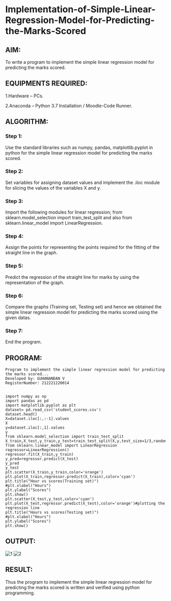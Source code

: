 # Implementation-of-Simple-Linear-Regression-Model-for-Predicting-the-Marks-Scored
## AIM:
To write a program to implement the simple linear regression model for predicting the marks scored.

## EQUIPMENTS REQUIRED:
1.Hardware – PCs.

2.Anaconda – Python 3.7 Installation / Moodle-Code Runner.
## ALGORITHM:
### Step 1:
Use the standard libraries such as numpy, pandas, matplotlib.pyplot in python for the simple linear regression model for predicting the marks scored.

### Step 2:
Set variables for assigning dataset values and implement the .iloc module for slicing the values of the variables X and y.

### Step 3:
Import the following modules for linear regression; from sklearn.model_selection import train_test_split and also from sklearn.linear_model import LinearRegression.

### Step 4:
Assign the points for representing the points required for the fitting of the straight line in the graph.

### Step 5:
Predict the regression of the straight line for marks by using the representation of the graph.

### Step 6:
Compare the graphs (Training set, Testing set) and hence we obtained the simple linear regression model for predicting the marks scored using the given datas.

### Step 7:
End the program.

## PROGRAM:
~~~
Program to implement the simple linear regression model for predicting the marks scored...
Developed by: GUHANANDAN V
RegisterNumber: 212221220014


import numpy as np
import pandas as pd
import matplotlib.pyplot as plt
dataset= pd.read_csv('student_scores.csv')
dataset.head()
X=dataset.iloc[:,:-1].values
X
y=dataset.iloc[:,1].values
y
from sklearn.model_selection import train_test_split
X_train,X_test,y_train,y_test=train_test_split(X,y,test_size=1/3,random_state=0)
from sklearn.linear_model import LinearRegression
regressor=LinearRegression()
regressor.fit(X_train,y_train)
y_pred=regressor.predict(X_test)
y_pred
y_test 
plt.scatter(X_train,y_train,color='orange')
plt.plot(X_train,regressor.predict(X_train),color='cyan')
plt.title("Hour vs scores(Training set)")
#plt.xlabel("Hours")
plt.ylabel("Scores")
plt.show()
plt.scatter(X_test,y_test,color='cyan')
plt.plot(X_test,regressor.predict(X_test),color='orange')#plotting the regression line
plt.title("Hours vs scores(Testing set)")
#plt.xlabel("Hours")
plt.ylabel("Scores")
plt.show()
~~~

## OUTPUT:
![1](https://user-images.githubusercontent.com/100425381/195589928-b1b08186-76f5-4a83-be80-1b51be5b53bf.png)
![2](https://user-images.githubusercontent.com/100425381/195589941-b49a1da7-ab4b-46dc-a645-829faa14c2e0.png)

## RESULT:
Thus the program to implement the simple linear regression model for predicting the marks scored is written and verified using python programming.
